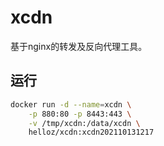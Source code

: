 # xcdn
基于nginx的转发及反向代理工具。

## 运行

```bash
docker run -d --name=xcdn \
    -p 880:80 -p 8443:443 \
    -v /tmp/xcdn:/data/xcdn \
    helloz/xcdn:xcdn202110131217
```